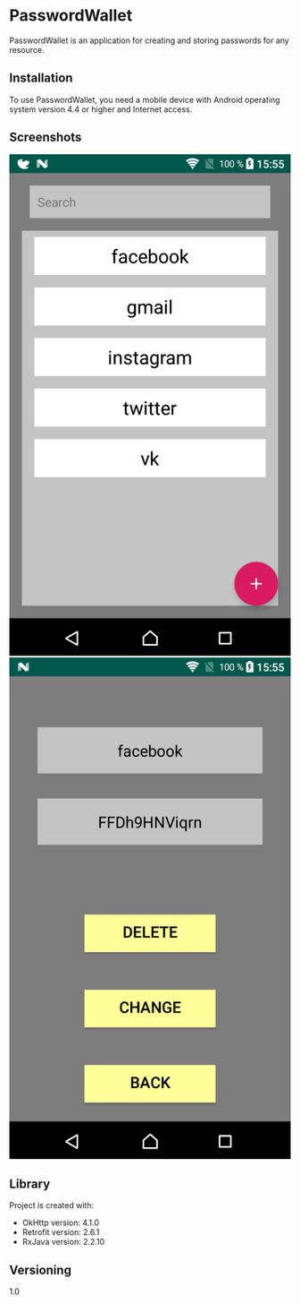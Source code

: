 # PasswordWallet

PasswordWallet is an application for creating and storing passwords for any resource.

## Installation

To use PasswordWallet, you need a mobile device with Android operating system version 4.4 or higher and Internet access.

## Screenshots
![Example screenshot1](./screenshots/Screenshot_20190829-155502.png)
![Example screenshot2](./screenshots/Screenshot_20190829-155522.png)

## Library

Project is created with:
* OkHttp version: 4.1.0
* Retrofit version: 2.6.1
* RxJava version: 2.2.10

## Versioning
1.0
